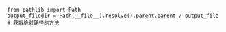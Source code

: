     from pathlib import Path
    output_filedir = Path(__file__).resolve().parent.parent / output_file  # 获取绝对路径的方法
